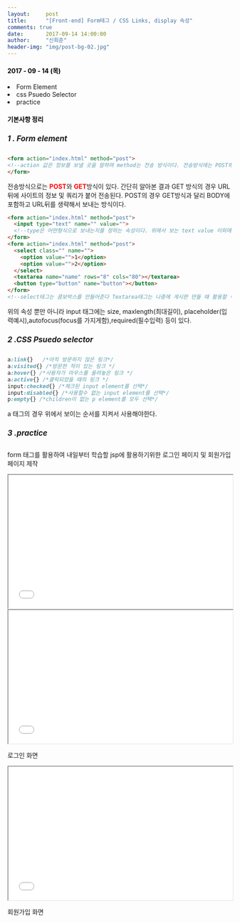 ```yaml
---
layout:     post
title:      "[Front-end] Form태그 / CSS Links, display 속성"
comments: true
date:       2017-09-14 14:00:00
author:     "신희준"
header-img: "img/post-bg-02.jpg"
---
```


<H4 style ="font-weight:bold; color : black">2017 - 09 - 14 (목)</H4>
<li>Form Element</li>
<li>css Psuedo Selector </li>
<li>practice</li>

<H4 style ="font-weight:bold; color:black;">기본사항 정리</H4>



<h5 style = "font-size: 17px; font-weight : bold;">1 . Form element</h5>

~~~html
<form action="index.html" method="post">  
<!--action 값은 정보를 보낼 곳을 말하며 method는 전송 방식이다. 전송방식에는 POST와 GET이있다.-->
</form>
~~~
<p>전송방식으로는 <b style="color:red">POST</b>와 <b style="color:red;">GET</b>방식이 있다. 간단히 알아본 결과 GET 방식의 경우 URL뒤에 사이트의 정보 및 쿼리가 붙어 전송된다. POST의 경우 GET방식과 달리 BODY에 포함하고 URL뒤를 생략해서 보내는 방식이다.</p>

~~~HTML
<form action="index.html" method="post">
  <input type="text" name="" value="">
  <!--type은 어떤형식으로 보내는지를 정하는 속성이다. 위에서 보는 text value 이외에도 password, email등의 value가있다. name에는 <input>을 구별해주기 위함이다.-->
</form>
<form action="index.html" method="post">
  <select class="" name="">
    <option value="">1</option>
    <option value="">2</option>
  </select>
  <textarea name="name" rows="8" cols="80"></textarea>
  <button type="button" name="button"></button>
</form>
<!--select태그는 콤보박스를 만들어준다 Textarea태그는 나중에 게시판 만들 때 활용할 수 있을것으로 본다. Button 이벤트를 발생시키기 위해서 생성한다.-->
~~~
<p>위의 속성 뿐만 아니라 input 태그에는 size, maxlength(최대길이), placeholder(입력예시),autofocus(focus를 가지게함),required(필수입력) 등이 있다.</p>
<h5 style = "font-size: 17px; font-weight : bold;">2 .CSS Psuedo selector</h5>


~~~css
a:link{}   /*아직 방문하지 않은 링크*/
a:visited{} /*방문한 적이 있는 링크 */
a:hover{} /*사용자가 마우스를 올려놓은 링크 */
a:active{} /*클릭되었을 때의 링크 */
input:checked{} /*체크된 input element를 선택*/
input:disabled{} /*사용할수 없는 input element를 선택*/
p:empty{} /*children이 없는 p element를 모두 선택*/
~~~


<p>a 태그의 경우 위에서 보이는 순서를 지켜서 사용해야한다.</p>

<h5 style = "font-size: 17px; font-weight : bold;">3 .practice</h5>

<p>form 태그를 활용하여 내일부터 학습할 jsp에 활용하기위한 로그인 페이지 및 회원가입 페이지 제작</p>
<iframe src="/htmlpractice/index.html" style ="width : 100%; height : 300px;">
</iframe>
<iframe src="/htmlpractice/LoginForm.html" style ="width : 100%; height : 300px;">
</iframe>
<p>로그인 화면</p>
<iframe src="/htmlpractice/registerForm.html" style ="width : 100%; height : 300px;">
</iframe>
<p>회원가입 화면</P>
